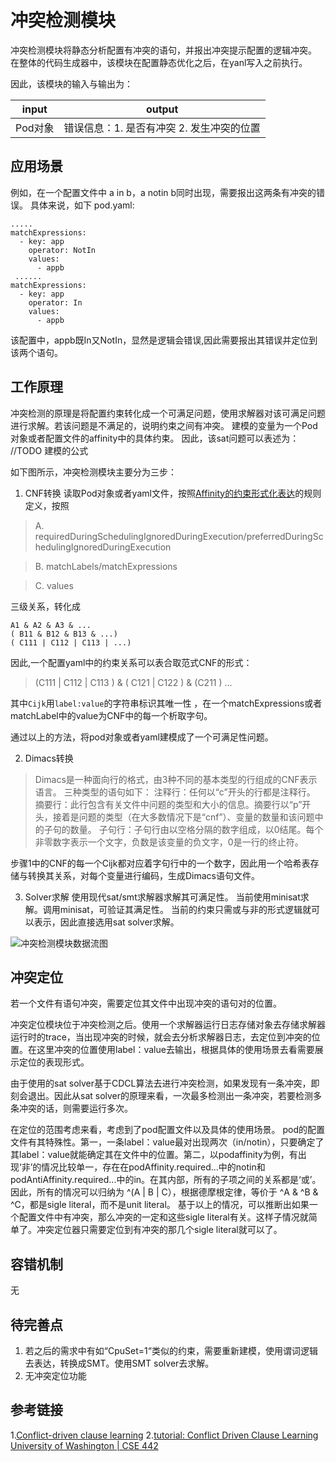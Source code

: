 # 冲突检测模块

冲突检测模块将静态分析配置有冲突的语句，并报出冲突提示配置的逻辑冲突。
在整体的代码生成器中，该模块在配置静态优化之后，在yanl写入之前执行。

因此，该模块的输入与输出为：

| input | output                   | 
|-------|--------------------------|
| Pod对象 | 错误信息：1. 是否有冲突 2. 发生冲突的位置 |

## 应用场景

例如，在一个配置文件中 a in b，a notin b同时出现，需要报出这两条有冲突的错误。
具体来说，如下 pod.yaml:

```
.....
matchExpressions:
  - key: app
    operator: NotIn
    values:
      - appb
 ...... 
matchExpressions:
  - key: app
    operator: In
    values:
      - appb
```

该配置中，appb既In又NotIn，显然是逻辑会错误,因此需要报出其错误并定位到该两个语句。

## 工作原理

冲突检测的原理是将配置约束转化成一个可满足问题，使用求解器对该可满足问题进行求解。若该问题是不满足的，说明约束之间有冲突。
建模的变量为一个Pod对象或者配置文件的affinity中的具体约束。
因此，该sat问题可以表述为：
//TODO 建模的公式

如下图所示，冲突检测模块主要分为三步：

1. CNF转换
   读取Pod对象或者yaml文件，按照[Affinity的约束形式化表达](Affinity的约束形式化表达.md)的规则定义，按照

> A. requiredDuringSchedulingIgnoredDuringExecution/preferredDuringSchedulingIgnoredDuringExecution

> B. matchLabels/matchExpressions

> C. values

三级关系，转化成

```
A1 & A2 & A3 & ... 
( B11 & B12 & B13 & ...)
( C111 | C112 | C113 | ...)
```

因此,一个配置yaml中的约束关系可以表合取范式CNF的形式：
> (C111 | C112 | C113 ) & ( C121 | C122 ) & (C211 ) ...

其中`Cijk`用`label:value`的字符串标识其唯一性 ，在一个matchExpressions或者matchLabel中的value为CNF中的每一个析取字句。

通过以上的方法，将pod对象或者yaml建模成了一个可满足性问题。

2. Dimacs转换

> Dimacs是一种面向行的格式，由3种不同的基本类型的行组成的CNF表示语言。
> 三种类型的语句如下：
> 注释行：任何以“c”开头的行都是注释行。
> 摘要行：此行包含有关文件中问题的类型和大小的信息。摘要行以“p”开头，接着是问题的类型（在大多数情况下是“cnf”）、变量的数量和该问题中的子句的数量。
> 子句行：子句行由以空格分隔的数字组成，以0结尾。每个非零数字表示一个文字，负数是该变量的负文字，0是一行的终止符。

步骤1中的CNF的每一个Cijk都对应着字句行中的一个数字，因此用一个哈希表存储与转换其关系，对每个变量进行编码，生成Dimacs语句文件。

3. Solver求解
   使用现代sat/smt求解器求解其可满足性。
   当前使用minisat求解。调用minisat，可验证其满足性。
   当前的约束只需或与非的形式逻辑就可以表示，因此直接选用sat solver求解。

![冲突检测模块数据流图](/pic/冲突检测模块数据流图.jpg)

## 冲突定位
若一个文件有语句冲突，需要定位其文件中出现冲突的语句对的位置。

冲突定位模块位于冲突检测之后。使用一个求解器运行日志存储对象去存储求解器运行时的trace，当出现冲突的时候，就会去分析求解器日志，去定位到冲突的位置。在这里冲突的位置使用label：value去输出，根据具体的使用场景去看需要展示定位的表现形式。

由于使用的sat solver基于CDCL算法去进行冲突检测，如果发现有一条冲突，即刻会退出。因此从sat solver的原理来看，一次最多检测出一条冲突，若要检测多条冲突的话，则需要运行多次。

在定位的范围考虑来看，考虑到了pod配置文件以及具体的使用场景。
pod的配置文件有其特殊性。第一，一条label：value最对出现两次（in/notin），只要确定了其label：value就能确定其在文件中的位置。第二，以podaffinity为例，有出现‘非’的情况比较单一，存在在podAffinity.required...中的notin和podAntiAffinity.required...中的in。在其内部，所有的子项之间的关系都是‘或’。因此，所有的情况可以归纳为 ^(A | B | C），根据德摩根定律，等价于 ^A & ^B & ^C，都是sigle literal，而不是unit literal。
基于以上的情况，可以推断出如果一个配置文件中有冲突，那么冲突的一定和这些sigle literal有关。这样子情况就简单了。冲突定位器只需要定位到有冲突的那几个sigle literal就可以了。

## 容错机制

无

## 待完善点

1. 若之后的需求中有如“CpuSet=1“类似的约束，需要重新建模，使用谓词逻辑去表达，转换成SMT。使用SMT solver去求解。
2. 无冲突定位功能

## 参考链接
1.[Conflict-driven clause learning](https://en.wikipedia.org/wiki/Conflict-driven_clause_learning)
2.[tutorial: Conflict Driven Clause Learning University of Washington | CSE 442](https://cse442-17f.github.io/Conflict-Driven-Clause-Learning/)